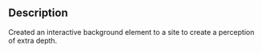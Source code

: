 ## Description

Created an interactive background element to a site to create a perception of extra depth.